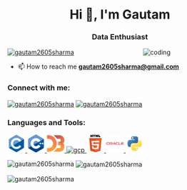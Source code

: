 <h1 align="center">Hi 👋, I'm Gautam</h1>
<h3 align="center">Data Enthusiast</h3>
<img align="right" alt="coding" width="200" src="https://cdn.dribbble.com/users/1299339/screenshots/2972130/hello_world.gif">
<p align="left"> <a href="https://github.com/ryo-ma/github-profile-trophy"><img src="https://github-profile-trophy.vercel.app/?username=gautam2605sharma" alt="gautam2605sharma" /></a> </p>

- 📫 How to reach me **gautam2605sharma@gmail.com**

<h3 align="left">Connect with me:</h3>
<p align="left">
<a href="https://twitter.com/gautam2605sharma" target="blank"><img align="center" src="https://raw.githubusercontent.com/rahuldkjain/github-profile-readme-generator/master/src/images/icons/Social/twitter.svg" alt="gautam2605sharma" height="30" width="40" /></a>
<a href="https://linkedin.com/in/gautam2605sharma" target="blank"><img align="center" src="https://raw.githubusercontent.com/rahuldkjain/github-profile-readme-generator/master/src/images/icons/Social/linked-in-alt.svg" alt="gautam2605sharma" height="30" width="40" /></a>
</p>

<h3 align="left">Languages and Tools:</h3>
<p align="left"> <a href="https://www.cprogramming.com/" target="_blank" rel="noreferrer"> <img src="https://raw.githubusercontent.com/devicons/devicon/master/icons/c/c-original.svg" alt="c" width="40" height="40"/> </a> <a href="https://www.w3schools.com/cpp/" target="_blank" rel="noreferrer"> <img src="https://raw.githubusercontent.com/devicons/devicon/master/icons/cplusplus/cplusplus-original.svg" alt="cplusplus" width="40" height="40"/> </a> <a href="https://d3js.org/" target="_blank" rel="noreferrer"> <img src="https://raw.githubusercontent.com/devicons/devicon/master/icons/d3js/d3js-original.svg" alt="d3js" width="40" height="40"/> </a> <a href="https://cloud.google.com" target="_blank" rel="noreferrer"> <img src="https://www.vectorlogo.zone/logos/google_cloud/google_cloud-icon.svg" alt="gcp" width="40" height="40"/> </a> <a href="https://www.w3.org/html/" target="_blank" rel="noreferrer"> <img src="https://raw.githubusercontent.com/devicons/devicon/master/icons/html5/html5-original-wordmark.svg" alt="html5" width="40" height="40"/> </a> <a href="https://www.oracle.com/" target="_blank" rel="noreferrer"> <img src="https://raw.githubusercontent.com/devicons/devicon/master/icons/oracle/oracle-original.svg" alt="oracle" width="40" height="40"/> </a> <a href="https://www.python.org" target="_blank" rel="noreferrer"> <img src="https://raw.githubusercontent.com/devicons/devicon/master/icons/python/python-original.svg" alt="python" width="40" height="40"/> </a> </p>

<p><img align="left" src="https://github-readme-stats.vercel.app/api/top-langs?username=gautam2605sharma&show_icons=true&locale=en&layout=compact" alt="gautam2605sharma" /></p>

<p>&nbsp;<img align="center" src="https://github-readme-stats.vercel.app/api?username=gautam2605sharma&show_icons=true&locale=en" alt="gautam2605sharma" /></p>

<p><img align="center" src="https://github-readme-streak-stats.herokuapp.com/?user=gautam2605sharma&" alt="gautam2605sharma" /></p>









